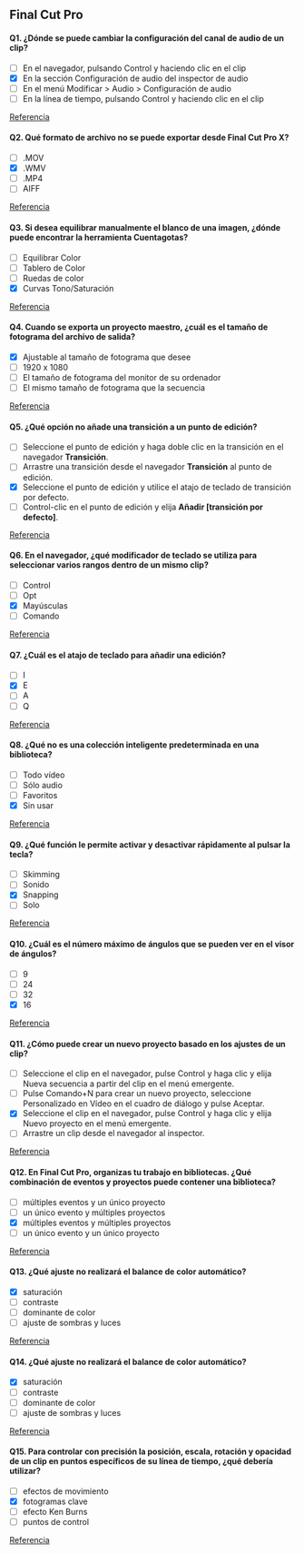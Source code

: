 ## Final Cut Pro

#### Q1. ¿Dónde se puede cambiar la configuración del canal de audio de un clip?

- [ ] En el navegador, pulsando Control y haciendo clic en el clip
- [x] En la sección Configuración de audio del inspector de audio
- [ ] En el menú Modificar > Audio > Configuración de audio
- [ ] En la línea de tiempo, pulsando Control y haciendo clic en el clip

[Referencia](https://support.apple.com/en-in/guide/final-cut-pro/verc1fab5f6/mac)

#### Q2. Qué formato de archivo no se puede exportar desde Final Cut Pro X?

- [ ] .MOV
- [x] .WMV
- [ ] .MP4
- [ ] AIFF

[Referencia](https://support.apple.com/en-in/guide/final-cut-pro/ver2833f855/mac)

#### Q3. Si desea equilibrar manualmente el blanco de una imagen, ¿dónde puede encontrar la herramienta Cuentagotas?

- [ ] Equilibrar Color
- [ ] Tablero de Color
- [ ] Ruedas de color
- [x] Curvas Tono/Saturación

[Referencia](https://www.makeuseof.com/final-cut-pro-color-correcting-options-explained/)

#### Q4. Cuando se exporta un proyecto maestro, ¿cuál es el tamaño de fotograma del archivo de salida?

- [x] Ajustable al tamaño de fotograma que desee
- [ ] 1920 x 1080
- [ ] El tamaño de fotograma del monitor de su ordenador
- [ ] El mismo tamaño de fotograma que la secuencia

[Referencia](https://support.apple.com/en-in/guide/final-cut-pro/ver0192a47b8/mac)

#### Q5. ¿Qué opción no añade una transición a un punto de edición?

- [ ] Seleccione el punto de edición y haga doble clic en la transición en el navegador **Transición**.
- [ ] Arrastre una transición desde el navegador **Transición** al punto de edición.
- [x] Seleccione el punto de edición y utilice el atajo de teclado de transición por defecto.
- [ ] Control-clic en el punto de edición y elija **Añadir [transición por defecto]**.

[Referencia](https://support.apple.com/en-in/guide/final-cut-pro/ver761c7432/mac)

#### Q6. En el navegador, ¿qué modificador de teclado se utiliza para seleccionar varios rangos dentro de un mismo clip?

- [ ] Control
- [ ] Opt
- [x] Mayúsculas
- [ ] Comando

[Referencia](https://support.apple.com/en-in/guide/final-cut-pro/ver28cca92/mac)

#### Q7. ¿Cuál es el atajo de teclado para añadir una edición?

- [ ] I
- [x] E
- [ ] A
- [ ] Q

[Referencia](https://support.apple.com/en-in/guide/final-cut-pro/ver7a77f584/mac)

#### Q8. ¿Qué no es una colección inteligente predeterminada en una biblioteca?

- [ ] Todo vídeo
- [ ] Sólo audio
- [ ] Favoritos
- [x] Sin usar

[Referencia](https://support.apple.com/en-in/guide/final-cut-pro/ver2833eb5b/mac)

#### Q9. ¿Qué función le permite activar y desactivar rápidamente al pulsar la tecla?

- [ ] Skimming
- [ ] Sonido
- [x] Snapping
- [ ] Solo

[Referencia](https://support.apple.com/en-in/guide/final-cut-pro/ver90ba5929/mac)

#### Q10. ¿Cuál es el número máximo de ángulos que se pueden ver en el visor de ángulos?

- [ ] 9
- [ ] 24
- [ ] 32
- [x] 16

[Referencia](https://support.apple.com/en-in/guide/final-cut-pro/ver23c76c9c/mac)

#### Q11. ¿Cómo puede crear un nuevo proyecto basado en los ajustes de un clip?

- [ ] Seleccione el clip en el navegador, pulse Control y haga clic y elija Nueva secuencia a partir del clip en el menú emergente.
- [ ] Pulse Comando+N para crear un nuevo proyecto, seleccione Personalizado en Vídeo en el cuadro de diálogo y pulse Aceptar.
- [x] Seleccione el clip en el navegador, pulse Control y haga clic y elija Nuevo proyecto en el menú emergente.
- [ ] Arrastre un clip desde el navegador al inspector.

[Referencia](https://support.apple.com/en-in/guide/final-cut-pro/verdb79783e/mac)

#### Q12. En Final Cut Pro, organizas tu trabajo en bibliotecas. ¿Qué combinación de eventos y proyectos puede contener una biblioteca?

- [ ] múltiples eventos y un único proyecto
- [ ] un único evento y múltiples proyectos
- [x] múltiples eventos y múltiples proyectos
- [ ] un único evento y un único proyecto

[Referencia](https://support.apple.com/en-in/guide/final-cut-pro/verfdd5c590e/mac)

#### Q13. ¿Qué ajuste no realizará el balance de color automático?

- [x] saturación
- [ ] contraste
- [ ] dominante de color
- [ ] ajuste de sombras y luces

[Referencia](https://support.apple.com/en-in/guide/final-cut-pro/ver9e1e9aa2/mac)

#### Q14. ¿Qué ajuste no realizará el balance de color automático?

- [x] saturación
- [ ] contraste
- [ ] dominante de color
- [ ] ajuste de sombras y luces

[Referencia](https://support.apple.com/en-in/guide/final-cut-pro/ver9e1e9aa2/mac)

#### Q15. Para controlar con precisión la posición, escala, rotación y opacidad de un clip en puntos específicos de su línea de tiempo, ¿qué debería utilizar?

- [ ] efectos de movimiento
- [x] fotogramas clave
- [ ] efecto Ken Burns
- [ ] puntos de control

[Referencia](https://support.apple.com/en-in/guide/final-cut-pro/ver8e3f20ea/mac)
